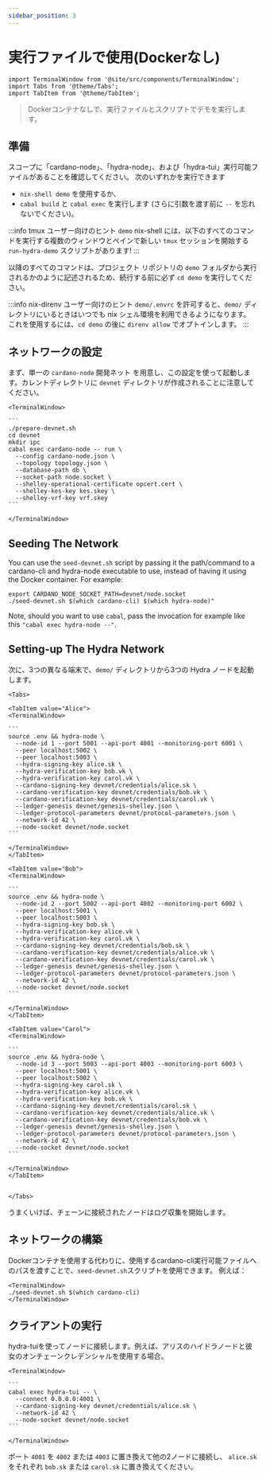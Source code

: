 ```yaml
---
sidebar_position: 3
---
```


# 実行ファイルで使用(Dockerなし)

```mdx-code-block
import TerminalWindow from '@site/src/components/TerminalWindow';
import Tabs from '@theme/Tabs';
import TabItem from '@theme/TabItem';
```

> Dockerコンテナなしで、実行ファイルとスクリプトでデモを実行します。

## 準備

スコープに「cardano-node」、「hydra-node」、および「hydra-tui」実行可能ファイルがあることを確認してください。 次のいずれかを実行できます

 - `nix-shell demo` を使用するか、
 - `cabal build` と `cabal exec` を実行します (さらに引数を渡す前に `--` を忘れないでください)。

:::info tmux ユーザー向けのヒント
`demo` nix-shell には、以下のすべてのコマンドを実行する複数のウィンドウとペインで新しい `tmux` セッションを開始する `run-hydra-demo` スクリプトがあります!
:::

以降のすべてのコマンドは、プロジェクト リポジトリの `demo` フォルダから実行されるかのように記述されるため、続行する前に必ず `cd demo` を実行してください。

:::info nix-direnv ユーザー向けのヒント
`demo/.envrc` を許可すると、`demo/` ディレクトリにいるときはいつでも nix シェル環境を利用できるようになります。 これを使用するには、`cd demo` の後に `direnv allow` でオプトインします。
:::

## ネットワークの設定

まず、単一の `cardano-node` 開発ネット を用意し、この設定を使って起動します。カレントディレクトリに `devnet` ディレクトリが作成されることに注意してください。

````mdx-code-block
<TerminalWindow>

```
./prepare-devnet.sh
cd devnet
mkdir ipc
cabal exec cardano-node -- run \
  --config cardano-node.json \
  --topology topology.json \
  --database-path db \
  --socket-path node.socket \
  --shelley-operational-certificate opcert.cert \
  --shelley-kes-key kes.skey \
  --shelley-vrf-key vrf.skey
```

</TerminalWindow>
````

## Seeding The Network

You can use the `seed-devnet.sh` script by passing it the path/command to a cardano-cli and hydra-node executable to use, instead of having it using the Docker container. For example:


<TerminalWindow>

```
export CARDANO_NODE_SOCKET_PATH=devnet/node.socket
./seed-devnet.sh $(which cardano-cli) $(which hydra-node)"
```

</TerminalWindow>

Note, should you want to use `cabal`, pass the invocation for example like this `"cabal exec hydra-node --"`.

## Setting-up The Hydra Network

次に、3つの異なる端末で、`demo/` ディレクトリから3つの Hydra ノードを起動します。

````mdx-code-block
<Tabs>

<TabItem value="Alice">
<TerminalWindow>

```
source .env && hydra-node \
  --node-id 1 --port 5001 --api-port 4001 --monitoring-port 6001 \
  --peer localhost:5002 \
  --peer localhost:5003 \
  --hydra-signing-key alice.sk \
  --hydra-verification-key bob.vk \
  --hydra-verification-key carol.vk \
  --cardano-signing-key devnet/credentials/alice.sk \
  --cardano-verification-key devnet/credentials/bob.vk \
  --cardano-verification-key devnet/credentials/carol.vk \
  --ledger-genesis devnet/genesis-shelley.json \
  --ledger-protocol-parameters devnet/protocol-parameters.json \
  --network-id 42 \
  --node-socket devnet/node.socket
```

</TerminalWindow>
</TabItem>

<TabItem value="Bob">
<TerminalWindow>

```
source .env && hydra-node \
  --node-id 2 --port 5002 --api-port 4002 --monitoring-port 6002 \
  --peer localhost:5001 \
  --peer localhost:5003 \
  --hydra-signing-key bob.sk \
  --hydra-verification-key alice.vk \
  --hydra-verification-key carol.vk \
  --cardano-signing-key devnet/credentials/bob.sk \
  --cardano-verification-key devnet/credentials/alice.vk \
  --cardano-verification-key devnet/credentials/carol.vk \
  --ledger-genesis devnet/genesis-shelley.json \
  --ledger-protocol-parameters devnet/protocol-parameters.json \
  --network-id 42 \
  --node-socket devnet/node.socket
```

</TerminalWindow>
</TabItem>

<TabItem value="Carol">
<TerminalWindow>

```
source .env && hydra-node \
  --node-id 3 --port 5003 --api-port 4003 --monitoring-port 6003 \
  --peer localhost:5001 \
  --peer localhost:5002 \
  --hydra-signing-key carol.sk \
  --hydra-verification-key alice.vk \
  --hydra-verification-key bob.vk \
  --cardano-signing-key devnet/credentials/carol.sk \
  --cardano-verification-key devnet/credentials/alice.vk \
  --cardano-verification-key devnet/credentials/bob.vk \
  --ledger-genesis devnet/genesis-shelley.json \
  --ledger-protocol-parameters devnet/protocol-parameters.json \
  --network-id 42 \
  --node-socket devnet/node.socket
```

</TerminalWindow>
</TabItem>


</Tabs>
````

うまくいけば、チェーンに接続されたノードはログ収集を開始します。

## ネットワークの構築

Dockerコンテナを使用する代わりに、使用するcardano-cli実行可能ファイルへのパスを渡すことで、`seed-devnet.sh`スクリプトを使用できます。 例えば：


```mdx-code-block
<TerminalWindow>
./seed-devnet.sh $(which cardano-cli)
</TerminalWindow>
```

## クライアントの実行
hydra-tuiを使ってノードに接続します。例えば、アリスのハイドラノードと彼女のオンチェーンクレデンシャルを使用する場合。

````mdx-code-block
<TerminalWindow>

```
cabal exec hydra-tui -- \
  --connect 0.0.0.0:4001 \
  --cardano-signing-key devnet/credentials/alice.sk \
  --network-id 42 \
  --node-socket devnet/node.socket
```

</TerminalWindow>
````

ポート `4001` を `4002` または `4003` に置き換えて他の2ノードに接続し、 `alice.sk` をそれぞれ `bob.sk` または `carol.sk` に置き換えてください。
